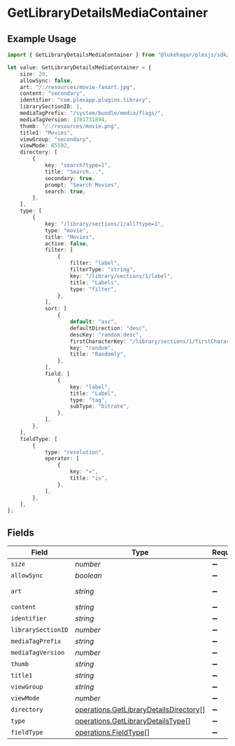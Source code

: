 # GetLibraryDetailsMediaContainer

## Example Usage

```typescript
import { GetLibraryDetailsMediaContainer } from "@lukehagar/plexjs/sdk/models/operations";

let value: GetLibraryDetailsMediaContainer = {
    size: 29,
    allowSync: false,
    art: "/:/resources/movie-fanart.jpg",
    content: "secondary",
    identifier: "com.plexapp.plugins.library",
    librarySectionID: 1,
    mediaTagPrefix: "/system/bundle/media/flags/",
    mediaTagVersion: 1701731894,
    thumb: "/:/resources/movie.png",
    title1: "Movies",
    viewGroup: "secondary",
    viewMode: 65592,
    directory: [
        {
            key: "search?type=1",
            title: "Search...",
            secondary: true,
            prompt: "Search Movies",
            search: true,
        },
    ],
    type: [
        {
            key: "/library/sections/1/all?type=1",
            type: "movie",
            title: "Movies",
            active: false,
            filter: [
                {
                    filter: "label",
                    filterType: "string",
                    key: "/library/sections/1/label",
                    title: "Labels",
                    type: "filter",
                },
            ],
            sort: [
                {
                    default: "asc",
                    defaultDirection: "desc",
                    descKey: "random:desc",
                    firstCharacterKey: "/library/sections/1/firstCharacter",
                    key: "random",
                    title: "Randomly",
                },
            ],
            field: [
                {
                    key: "label",
                    title: "Label",
                    type: "tag",
                    subType: "bitrate",
                },
            ],
        },
    ],
    fieldType: [
        {
            type: "resolution",
            operator: [
                {
                    key: "=",
                    title: "is",
                },
            ],
        },
    ],
};
```

## Fields

| Field                                                                                                   | Type                                                                                                    | Required                                                                                                | Description                                                                                             | Example                                                                                                 |
| ------------------------------------------------------------------------------------------------------- | ------------------------------------------------------------------------------------------------------- | ------------------------------------------------------------------------------------------------------- | ------------------------------------------------------------------------------------------------------- | ------------------------------------------------------------------------------------------------------- |
| `size`                                                                                                  | *number*                                                                                                | :heavy_minus_sign:                                                                                      | N/A                                                                                                     | 29                                                                                                      |
| `allowSync`                                                                                             | *boolean*                                                                                               | :heavy_minus_sign:                                                                                      | N/A                                                                                                     | false                                                                                                   |
| `art`                                                                                                   | *string*                                                                                                | :heavy_minus_sign:                                                                                      | N/A                                                                                                     | /:/resources/movie-fanart.jpg                                                                           |
| `content`                                                                                               | *string*                                                                                                | :heavy_minus_sign:                                                                                      | N/A                                                                                                     | secondary                                                                                               |
| `identifier`                                                                                            | *string*                                                                                                | :heavy_minus_sign:                                                                                      | N/A                                                                                                     | com.plexapp.plugins.library                                                                             |
| `librarySectionID`                                                                                      | *number*                                                                                                | :heavy_minus_sign:                                                                                      | N/A                                                                                                     | 1                                                                                                       |
| `mediaTagPrefix`                                                                                        | *string*                                                                                                | :heavy_minus_sign:                                                                                      | N/A                                                                                                     | /system/bundle/media/flags/                                                                             |
| `mediaTagVersion`                                                                                       | *number*                                                                                                | :heavy_minus_sign:                                                                                      | N/A                                                                                                     | 1701731894                                                                                              |
| `thumb`                                                                                                 | *string*                                                                                                | :heavy_minus_sign:                                                                                      | N/A                                                                                                     | /:/resources/movie.png                                                                                  |
| `title1`                                                                                                | *string*                                                                                                | :heavy_minus_sign:                                                                                      | N/A                                                                                                     | Movies                                                                                                  |
| `viewGroup`                                                                                             | *string*                                                                                                | :heavy_minus_sign:                                                                                      | N/A                                                                                                     | secondary                                                                                               |
| `viewMode`                                                                                              | *number*                                                                                                | :heavy_minus_sign:                                                                                      | N/A                                                                                                     | 65592                                                                                                   |
| `directory`                                                                                             | [operations.GetLibraryDetailsDirectory](../../../sdk/models/operations/getlibrarydetailsdirectory.md)[] | :heavy_minus_sign:                                                                                      | N/A                                                                                                     |                                                                                                         |
| `type`                                                                                                  | [operations.GetLibraryDetailsType](../../../sdk/models/operations/getlibrarydetailstype.md)[]           | :heavy_minus_sign:                                                                                      | N/A                                                                                                     |                                                                                                         |
| `fieldType`                                                                                             | [operations.FieldType](../../../sdk/models/operations/fieldtype.md)[]                                   | :heavy_minus_sign:                                                                                      | N/A                                                                                                     |                                                                                                         |
